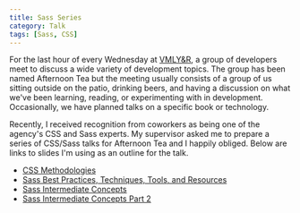 ```yaml
---
title: Sass Series
category: Talk
tags: [Sass, CSS]
---
```


For the last hour of every Wednesday at [VMLY&R](http://www.vmlyr.com), a group of developers meet to discuss a wide variety of development topics. The group has been named Afternoon Tea but the meeting usually consists of a group of us sitting outside on the patio, drinking beers, and having a discussion on what we've been learning, reading, or experimenting with in development. Occasionally, we have planned talks on a specific book or technology.

Recently, I received recognition from coworkers as being one of the agency's CSS and Sass experts. My supervisor asked me to prepare a series of CSS/Sass talks for Afternoon Tea and I happily obliged. Below are links to slides I'm using as an outline for the talk.

* [CSS Methodologies](https://nathanjessen.com/slides/css-methodologies/)
* [Sass Best Practices, Techniques, Tools, and Resources](https://nathanjessen.com/slides/sass-best-practices-techniques-tools-resources/)
* [Sass Intermediate Concepts](https://nathanjessen.com/slides/sass-intermediate-concepts/)
* [Sass Intermediate Concepts Part 2](https://nathanjessen.com/slides/sass-intermediate-concepts-part-2/)
